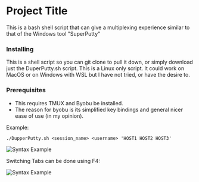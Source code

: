# Project Title
This is a bash shell script that can give a multiplexing experience similar to that of the Windows tool "SuperPutty"

### Installing
This is a shell script so you can git clone to pull it down, or simply download just the DuperPutty.sh script.  This is a Linux only script.  It could work on MacOS or on Windows with WSL but I have not tried, or have the desire to.

### Prerequisites
- This requires TMUX and Byobu be installed.
- The reason for byobu is its simplified key bindings and general nicer ease of use (in my opinion).

Example:
```
./DupperPutty.sh <session_name> <username> 'HOST1 HOST2 HOST3'
```
![Syntax Example](https://github.com/amaturehr/DuperPutty/blob/master/.gifs/gif1.gif)

Switching Tabs can be done using F4:

![Syntax Example](https://github.com/amaturehr/DuperPutty/blob/master/.gifs/gif2.gif)
